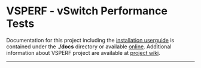 <!---
This work is licensed under a Creative Commons Attribution 4.0 International License.
http://creativecommons.org/licenses/by/4.0
-->

# VSPERF - vSwitch Performance Tests

Documentation for this project including the [installation userguide] is contained
under the **./docs** directory or available [online].
Additional information about VSPERF project are available at [project wiki].

---

[installation userguide]: docs/configguide/installation.rst
[online]: http://artifacts.opnfv.org/vswitchperf/docs/index.html
[project wiki]: https://wiki.opnfv.org/display/vsperf/VSperf+Home
